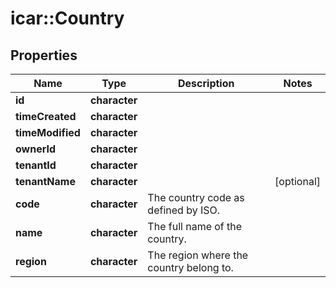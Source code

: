 # icar::Country


## Properties

Name | Type | Description | Notes
------------ | ------------- | ------------- | -------------
**id** | **character** |  | 
**timeCreated** | **character** |  | 
**timeModified** | **character** |  | 
**ownerId** | **character** |  | 
**tenantId** | **character** |  | 
**tenantName** | **character** |  | [optional] 
**code** | **character** | The country code as defined by ISO. | 
**name** | **character** | The full name of the country. | 
**region** | **character** | The region where the country belong to. | 



